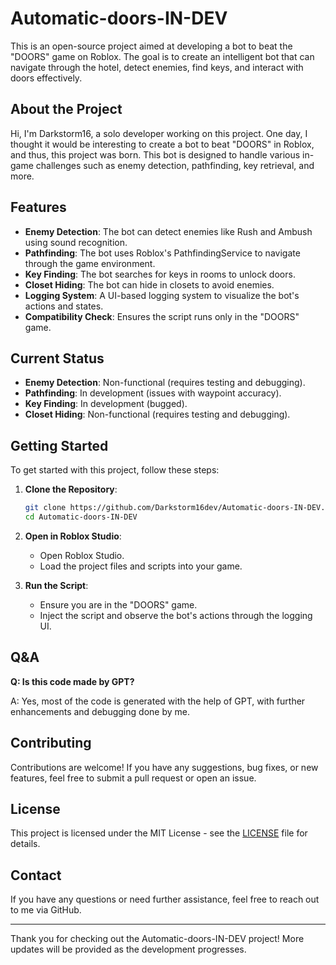 # Automatic-doors-IN-DEV

This is an open-source project aimed at developing a bot to beat the "DOORS" game on Roblox. The goal is to create an intelligent bot that can navigate through the hotel, detect enemies, find keys, and interact with doors effectively.

## About the Project

Hi, I'm Darkstorm16, a solo developer working on this project. One day, I thought it would be interesting to create a bot to beat "DOORS" in Roblox, and thus, this project was born. This bot is designed to handle various in-game challenges such as enemy detection, pathfinding, key retrieval, and more.

## Features

- **Enemy Detection**: The bot can detect enemies like Rush and Ambush using sound recognition.
- **Pathfinding**: The bot uses Roblox's PathfindingService to navigate through the game environment.
- **Key Finding**: The bot searches for keys in rooms to unlock doors.
- **Closet Hiding**: The bot can hide in closets to avoid enemies.
- **Logging System**: A UI-based logging system to visualize the bot's actions and states.
- **Compatibility Check**: Ensures the script runs only in the "DOORS" game.

## Current Status

- **Enemy Detection**: Non-functional (requires testing and debugging).
- **Pathfinding**: In development (issues with waypoint accuracy).
- **Key Finding**: In development (bugged).
- **Closet Hiding**: Non-functional (requires testing and debugging).

## Getting Started

To get started with this project, follow these steps:

1. **Clone the Repository**:
    ```bash
    git clone https://github.com/Darkstorm16dev/Automatic-doors-IN-DEV.git
    cd Automatic-doors-IN-DEV
    ```

2. **Open in Roblox Studio**:
    - Open Roblox Studio.
    - Load the project files and scripts into your game.

3. **Run the Script**:
    - Ensure you are in the "DOORS" game.
    - Inject the script and observe the bot's actions through the logging UI.

## Q&A

**Q: Is this code made by GPT?**

A: Yes, most of the code is generated with the help of GPT, with further enhancements and debugging done by me.

## Contributing

Contributions are welcome! If you have any suggestions, bug fixes, or new features, feel free to submit a pull request or open an issue.

## License

This project is licensed under the MIT License - see the [LICENSE](LICENSE) file for details.

## Contact

If you have any questions or need further assistance, feel free to reach out to me via GitHub.

---

Thank you for checking out the Automatic-doors-IN-DEV project! More updates will be provided as the development progresses.
